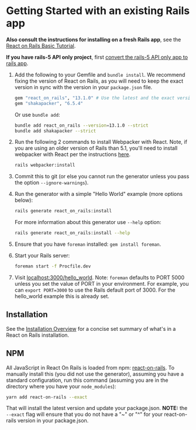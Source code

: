 # Getting Started with an existing Rails app

**Also consult the instructions for installing on a fresh Rails app**, see the [React on Rails Basic Tutorial](https://www.shakacode.com/react-on-rails/docs/guides/tutorial/).

**If you have rails-5 API only project**, first [convert the rails-5 API only app to rails app](https://www.shakacode.com/react-on-rails/docs/rails/convert-rails-5-api-only-app-to-rails-app/).

1. Add the following to your Gemfile and `bundle install`. We recommend fixing the version of React on Rails, as you will need to keep the exact version in sync with the version in your `package.json` file.

   ```ruby
   gem "react_on_rails", "13.1.0" # Use the latest and the exact version
   gem "shakapacker", "6.5.4"
   ```

   Or use `bundle add`:

   ```bash
   bundle add react_on_rails --version=13.1.0 --strict
   bundle add shakapacker --strict
   ```

2. Run the following 2 commands to install Webpacker with React. Note, if you are using an older version of Rails than 5.1, you'll need to install webpacker with React per the instructions [here](https://github.com/rails/webpacker).

   ```bash
   rails webpacker:install
   ```

3. Commit this to git (or else you cannot run the generator unless you pass the option `--ignore-warnings`).

4. Run the generator with a simple "Hello World" example (more options below):

   ```bash
   rails generate react_on_rails:install
   ```

   For more information about this generator use `--help` option:

   ```bash
   rails generate react_on_rails:install --help
   ```
5. Ensure that you have `foreman` installed: `gem install foreman`.

6. Start your Rails server:

   ```bash
   foreman start -f Procfile.dev
   ```

7. Visit [localhost:3000/hello_world](http://localhost:3000/hello_world). Note: `foreman` defaults to PORT 5000 unless you set the value of PORT in your environment. For example, you can `export PORT=3000` to use the Rails default port of 3000. For the hello_world example this is already set.

## Installation

See the [Installation Overview](https://www.shakacode.com/react-on-rails/docs/additional-details/manual-installation-overview/) for a concise set summary of what's in a React on Rails installation.


## NPM

All JavaScript in React On Rails is loaded from npm: [react-on-rails](https://www.npmjs.com/package/react-on-rails). To manually install this (you did not use the generator), assuming you have a standard configuration, run this command (assuming you are in the directory where you have your `node_modules`):

```bash
yarn add react-on-rails --exact
```

That will install the latest version and update your package.json. **NOTE:** the `--exact` flag will ensure that you do not have a "~" or "^" for your react-on-rails version in your package.json.
